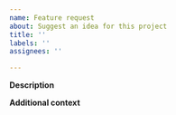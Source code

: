 ```yaml
---
name: Feature request
about: Suggest an idea for this project
title: ''
labels: ''
assignees: ''

---
```


**Description**
<!-- A clear and concise description of the problem or missing capability... -->

**Additional context**
<!-- Add any other context or screenshots about the feature request here. -->
